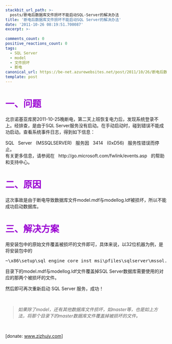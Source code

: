 ```yaml
---
stackbit_url_path: >-
  posts/断电后数据库文件损坏不能启动SQL-Server的解决办法
title: '断电后数据库文件损坏不能启动SQL Server的解决办法'
date: '2011-10-26 08:19:51.700087'
excerpt: >-
  
comments_count: 0
positive_reactions_count: 0
tags: 
  - SQL Server
  - model
  - 文件损坏
  - 断电
canonical_url: https://be-net.azurewebsites.net/post/2011/10/26/断电后数据库文件损坏不能启动SQL-Server的解决办法
template: post
---
```

<h1><font style="font-weight: bold" color="#9b00d3">一、问题</font></h1>  <p>北京诺基亚库房2011-10-25晚断电，第二天上班恢复电力后，发现系统登录不上。经排查，是由于SQL Server服务没有启动。在手动启动时，碰到错误不能成功启动。查看系统事件日志，得到如下信息：</p>  <p>SQL&#160;&#160; Server&#160;&#160; (MSSQLSERVER)&#160;&#160; 服务因&#160;&#160; 3414&#160;&#160; (0xD56)&#160;&#160; 服务性错误而停止。    <br />有关更多信息，请参阅在&#160;&#160; http://go.microsoft.com/fwlink/events.asp&#160;&#160; 的帮助和支持中心。</p>  <h1><font color="#9b00d3"><font style="font-weight: bold">二、原因</font></font></h1>  <p>这次事故是由于断电导致数据库文件model.mdf与modellog.ldf被损坏，所以不能成功启动数据库。</p>  <h1><font color="#9b00d3"><font style="font-weight: bold">三、解决方案</font></font></h1>  <p>用安装包中的原始文件覆盖被损坏的文件即可，具体来说，以32位机器为例，是将安装包中的</p>  <pre class="brush: html">~\x86\setup\sql_engine_core_inst_msi\pfiles\sqlserver\mssol.x\mssql\binn\template\</pre>

<p>目录下的model.mdf与modellog.ldf文件覆盖掉SQL Server数据库需要使用的对应的那两个被损坏的文件。</p>

<p>然后即可再次重新启动 SQL Server 服务，成功！</p>

<p>&#160;</p>

<blockquote>
  <p><em>如果除了model，还有其他数据库文件损坏，如master等，也是如上方法，将那个目录下的master数据库文件覆盖掉被损坏的文件。</em></p>
</blockquote>

<p>&#160;</p>

<p>[donate: <a href="http://www.zizhujy.com">www.zizhujy.com</a>]</p>